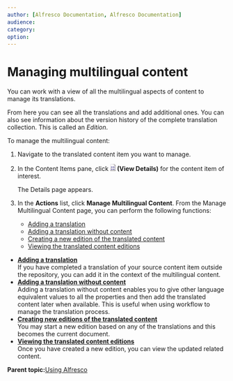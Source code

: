 ```yaml
---
author: [Alfresco Documentation, Alfresco Documentation]
audience: 
category: 
option: 
---
```


# Managing multilingual content

You can work with a view of all the multilingual aspects of content to manage its translations.

From here you can see all the translations and add additional ones. You can also see information about the version history of the complete translation collection. This is called an *Edition*.

To manage the multilingual content:

1.  Navigate to the translated content item you want to manage.

2.  In the Content Items pane, click ![View Details](../images/im-viewdetails.png) **\(View Details\)** for the content item of interest.

    The Details page appears.

3.  In the **Actions** list, click **Manage Multilingual Content**. From the Manage Multilingual Content page, you can perform the following functions:

    -   [Adding a translation](tuh-translation-add.md)
    -   [Adding a translation without content](tuh-translation-add-nocontent.md)
    -   [Creating a new edition of the translated content](tuh-newedition-create.md)
    -   [Viewing the translated content editions](tuh-newedition-view.md)

-   **[Adding a translation](../tasks/tuh-translation-add.md)**  
If you have completed a translation of your source content item outside the repository, you can add it in the context of the multilingual content.
-   **[Adding a translation without content](../tasks/tuh-translation-add-nocontent.md)**  
Adding a translation without content enables you to give other language equivalent values to all the properties and then add the translated content later when available. This is useful when using workflow to manage the translation process.
-   **[Creating new editions of the translated content](../tasks/tuh-newedition-create.md)**  
You may start a new edition based on any of the translations and this becomes the current document.
-   **[Viewing the translated content editions](../tasks/tuh-newedition-view.md)**  
Once you have created a new edition, you can view the updated related content.

**Parent topic:**[Using Alfresco](../concepts/cuh-usingapplication.md)

